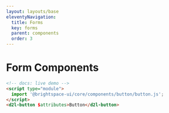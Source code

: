 ```yaml
---
layout: layouts/base
eleventyNavigation:
  title: Forms
  key: forms
  parent: components
  order: 3
---
```


# Form Components
```html
<!-- docs: live demo -->
<script type="module">
  import '@brightspace-ui/core/components/button/button.js';
</script>
<d2l-button $attributes>Button</d2l-button>
```
